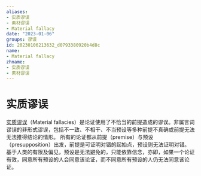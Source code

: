 ```yaml
---
aliases:
- 实质谬误
- 素材谬误
- Material fallacy
date: "2023-01-06"
groups: 谬误
id: 20230106213632_d0793380920b4d8c
name:
- Material fallacy
zhname:
- 实质谬误
- 素材谬误
---
```


# 实质谬误

[实质谬误](https://zh.wikipedia.org/wiki/%E5%AF%A6%E8%B3%AA%E8%AC%AC%E8%AA%A4)（Material fallacies）是论证使用了不恰当的前提造成的谬误。非属言词谬误的非形式谬误，包括不一致、不相干、不当预设等多种前提不真确或前提无法无法推得结论的情形。
所有的论证都从前提（premise）与预设（presupposition）出发，前提是可证明对错的起始点，预设则无法证明对错。基于人类的有限及偏见，预设是无法避免的，只能依靠信念，亦即，如果一个论证有效，同意所有预设的人会同意该论证，而不同意所有预设的人仍无法同意该论证。
